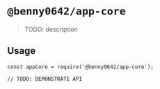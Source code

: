 # `@benny0642/app-core`

> TODO: description

## Usage

```
const appCore = require('@benny0642/app-core');

// TODO: DEMONSTRATE API
```
